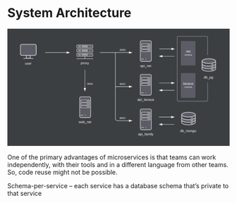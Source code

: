 
# System Architecture


<!-- TODO: complete -->
![NEI Architecture](/docs/assets/images/architecture.jpeg)

One of the primary advantages of microservices is that teams can work independently, with their tools and in a different language from other teams. So, code reuse might not be possible.

Schema-per-service – each service has a database schema that’s private to that service


